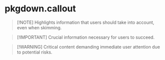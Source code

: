 
<!-- README.md is generated from README.Rmd. Please edit that file -->

# pkgdown.callout

> \[!NOTE\] Highlights information that users should take into account,
> even when skimming.

> \[!IMPORTANT\] Crucial information necessary for users to succeed.

> \[!WARNING\] Critical content demanding immediate user attention due
> to potential risks.

